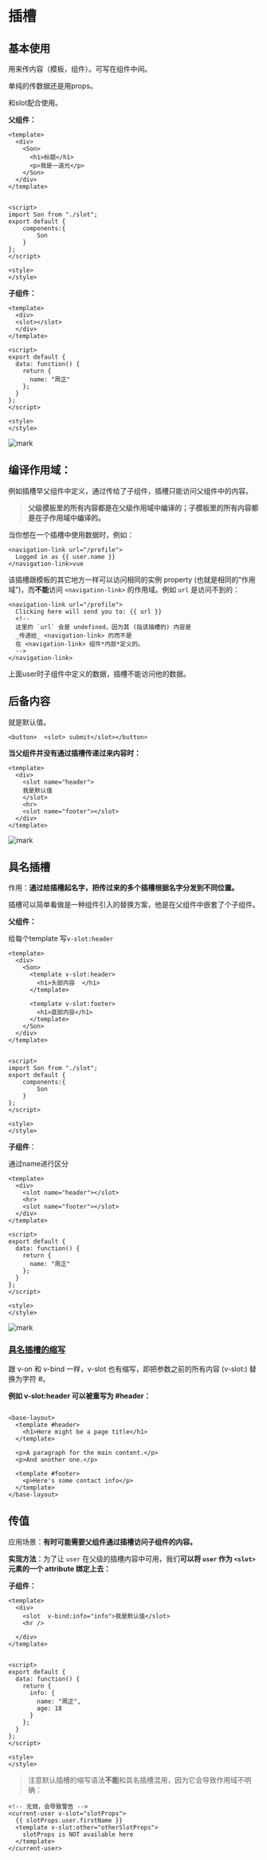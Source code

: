 # 插槽

## 基本使用

用来传内容（模板，组件）。可写在组件中间。

单纯的传数据还是用props。

和slot配合使用。

**父组件：**

```vue
<template>
  <div>
    <Son>
      <h1>标题</h1>
      <p>我是一道光</p>
    </Son>
  </div>
</template>


<script>
import Son from "./slot";
export default {
    components:{
        Son
    }
};
</script>

<style>
</style>
```

**子组件：**

```vue
<template>
  <div>
  <slot></slot>
  </div>
</template>

<script>
export default {
  data: function() {
    return {
      name: "周正"
    };
  }
};
</script>

<style>
</style>
```

![mark](http://qiniu.wind-zhou.com/blog/210423/Fcmcda5kGa.png?imageslim)





## 编译作用域：

例如插槽早父组件中定义，通过传给了子组件，插槽只能访问父组件中的内容。

>**父级模板里的所有内容都是在父级作用域中编译的；子模板里的所有内容都是在子作用域中编译的。**

当你想在一个插槽中使用数据时，例如：

```vue
<navigation-link url="/profile">
  Logged in as {{ user.name }}
</navigation-link>vue
```

该插槽跟模板的其它地方一样可以访问相同的实例 property (也就是相同的“作用域”)，而**不能**访问 `<navigation-link>` 的作用域。例如 `url` 是访问不到的：

```vue
<navigation-link url="/profile">
  Clicking here will send you to: {{ url }}
  <!--
  这里的 `url` 会是 undefined，因为其 (指该插槽的) 内容是
  _传递给_ <navigation-link> 的而不是
  在 <navigation-link> 组件*内部*定义的。
  -->
</navigation-link>
```

上面user时子组件中定义的数据，插槽不能访问他的数据。

## 后备内容

就是默认值。

```vue
<button>  <slot> submit</slot></button>
```

**当父组件并没有通过插槽传递过来内容时：**

```vue
<template>
  <div>
    <slot name="header">
    我是默认值
    </slot>
    <hr>
    <slot name="footer"></slot>
  </div>
</template>

```

![mark](http://qiniu.wind-zhou.com/blog/210423/B1k75b2G6d.png?imageslim)



## 具名插槽

作用：**通过给插槽起名字，把传过来的多个插槽根据名字分发到不同位置。**

插槽可以简单看做是一种组件引入的替换方案，他是在父组件中嵌套了个子组件。



**父组件：**

给每个template 写`v-slot:header`

```vue
<template>
  <div>
    <Son>
      <template v-slot:header>
        <h1>头部内容  </h1>
      </template>

      <template v-slot:footer>
        <h1>底部内容</h1>
      </template>
    </Son>
  </div>
</template>


<script>
import Son from "./slot";
export default {
    components:{
        Son
    }
};
</script>

<style>
</style>
```

**子组件**：

通过name进行区分

```vue
<template>
  <div>
    <slot name="header"></slot>
    <hr>
    <slot name="footer"></slot>
  </div>
</template>

<script>
export default {
  data: function() {
    return {
      name: "周正"
    };
  }
};
</script>

<style>
</style>
```



![mark](http://qiniu.wind-zhou.com/blog/210423/36giGee81d.png?imageslim)



### [具名插槽的缩写](https://cn.vuejs.org/v2/guide/components-slots.html#具名插槽的缩写)

跟 v-on 和 v-bind 一样，v-slot 也有缩写，即把参数之前的所有内容 (v-slot:) 替换为字符 #。

**例如 v-slot:header 可以被重写为 #header：**

```vue

<base-layout>
  <template #header>
    <h1>Here might be a page title</h1>
  </template>

  <p>A paragraph for the main content.</p>
  <p>And another one.</p>

  <template #footer>
    <p>Here's some contact info</p>
  </template>
</base-layout>
```



## 传值

应用场景：**有时可能需要父组件通过插槽访问子组件的内容。**

**实现方法**：为了让 `user` 在父级的插槽内容中可用，我们**可以将 `user` 作为 `<slot>` 元素的一个 attribute 绑定上去：**



**子组件：**

```vue
<template>
  <div>
    <slot  v-bind:info="info">我是默认值</slot>
    <hr />
  
  </div>
</template>


<script>
export default {
  data: function() {
    return {
      info: {
        name: "周正",
        age: 18
      }
    };
  }
};
</script>

<style>
</style>
```



>注意默认插槽的缩写语法**不能**和具名插槽混用，因为它会导致作用域不明确：

```vue
<!-- 无效，会导致警告 -->
<current-user v-slot="slotProps">
  {{ slotProps.user.firstName }}
  <template v-slot:other="otherSlotProps">
    slotProps is NOT available here
  </template>
</current-user>
```















